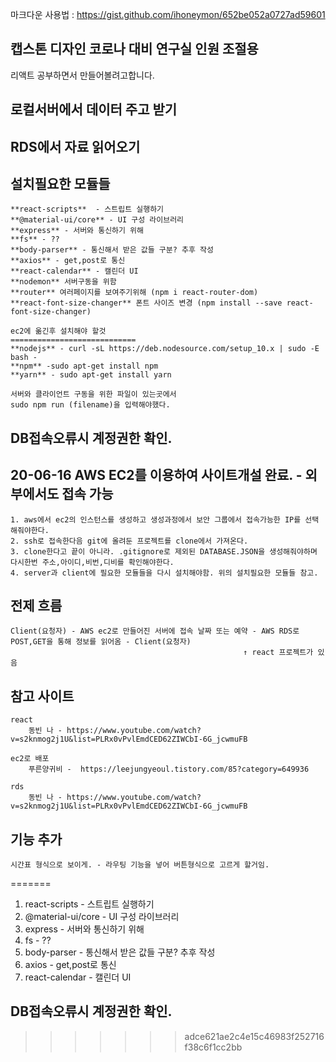 마크다운 사용법 : https://gist.github.com/ihoneymon/652be052a0727ad59601

## 캡스톤 디자인 코로나 대비 연구실 인원 조절용
리액트 공부하면서 만들어볼려고합니다.

## 로컬서버에서 데이터 주고 받기

## RDS에서 자료 읽어오기


## 설치필요한 모듈들
    **react-scripts**  - 스트립트 실행하기 
    **@material-ui/core** - UI 구성 라이브러리
    **express** - 서버와 통신하기 위해
    **fs** - ??
    **body-parser** - 통신해서 받은 값들 구분? 추후 작성
    **axios** - get,post로 통신
    **react-calendar** - 캘린더 UI
    **nodemon** 서버구동을 위함
    **router** 여러페이지를 보여주기위해 (npm i react-router-dom)
    **react-font-size-changer** 폰트 사이즈 변경 (npm install --save react-font-size-changer)
 
    ec2에 옮긴후 설치해야 할것
    ============================
    **nodejs** - curl -sL https://deb.nodesource.com/setup_10.x | sudo -E bash -
    **npm** -sudo apt-get install npm
    **yarn** - sudo apt-get install yarn

    서버와 클라이언트 구동을 위한 파일이 있는곳에서
    sudo npm run (filename)을 입력해야했다.

## DB접속오류시 계정권한 확인.

## 20-06-16 AWS EC2를 이용하여 사이트개설 완료. - 외부에서도 접속 가능
    1. aws에서 ec2의 인스턴스를 생성하고 생성과정에서 보안 그룹에서 접속가능한 IP를 선택해줘야한다.
    2. ssh로 접속한다음 git에 올려둔 프로젝트를 clone에서 가져온다.
    3. clone한다고 끝이 아니라. .gitignore로 제외된 DATABASE.JSON을 생성해줘야하며 다시한번 주소,아이디,비번,디비를 확인해야한다.
    4. server과 client에 필요한 모듈들을 다시 설치해야함. 위의 설치필요한 모듈들 참고.

## 전제 흐름
    Client(요청자) - AWS ec2로 만들어진 서버에 접속 날짜 또는 예약 - AWS RDS로 POST,GET을 통해 정보를 읽어옴 - Client(요청자)
                                                        ↑ react 프로젝트가 있음

## 참고 사이트
    react
        동빈 나 - https://www.youtube.com/watch?v=s2knmog2j1U&list=PLRx0vPvlEmdCED62ZIWCbI-6G_jcwmuFB
    
    ec2로 배포
        푸른양귀비 -  https://leejungyeoul.tistory.com/85?category=649936
    
    rds 
        동빈 나 - https://www.youtube.com/watch?v=s2knmog2j1U&list=PLRx0vPvlEmdCED62ZIWCbI-6G_jcwmuFB


## 기능 추가
    시간표 형식으로 보이게. - 라우팅 기능을 넣어 버튼형식으로 고르게 할거임.
=======
1. react-scripts  - 스트립트 실행하기 
2. @material-ui/core - UI 구성 라이브러리
3. express - 서버와 통신하기 위해
4. fs - ??
5. body-parser - 통신해서 받은 값들 구분? 추후 작성
6. axios - get,post로 통신
7. react-calendar - 캘린더 UI

## DB접속오류시 계정권한 확인.
>>>>>>> adce621ae2c4e15c46983f252716f38c6f1cc2bb
